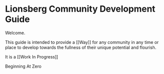 # Lionsberg Community Development Guide

Welcome. 

This guide is intended to provide a [[Way]] for any community in any time or place to develop towards the fullness of their unique potential and flourish. 

It is a [[Work In Progress]]


Beginning At Zero 

